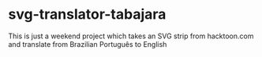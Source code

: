 # svg-translator-tabajara
This is just a weekend project which takes an SVG strip from hacktoon.com and translate from Brazilian Português to English
